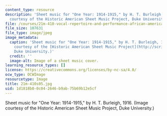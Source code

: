 ```yaml
---
content_type: resource
description: 'Sheet music for "One Year: 1914-1915," by H. T. Burleigh, 1916. (Image
  courtesy of the Historic American Sheet Music Project, Duke University.)'
file: /courses/21m-410-vocal-repertoire-and-performance-african-american-composers-spring-2005/1d1818b00c042646b9ab75b69b12e5cf_21m-410s05.jpg
file_size: 107631
file_type: image/jpeg
image_metadata:
  caption: 'Sheet music for "One Year: 1914-1915," by H. T. Burleigh, 1916. (Image
    courtesy of the [Historic American Sheet Music Project](http://scriptorium.lib.duke.edu/sheetmusic/),
    Duke University.)'
  credit: ''
  image-alt: Image of a sheet music cover.
learning_resource_types: []
license: https://creativecommons.org/licenses/by-nc-sa/4.0/
ocw_type: OCWImage
resourcetype: Image
title: 21m-410s05.jpg
uid: 1d1818b0-0c04-2646-b9ab-75b69b12e5cf
---
```

Sheet music for "One Year: 1914-1915," by H. T. Burleigh, 1916. (Image courtesy of the Historic American Sheet Music Project, Duke University.)
